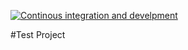 [![Continous integration and develpment](https://github.com/WaleedHany/CI-CD.Example/actions/workflows/ci-cd.yaml/badge.svg)](https://github.com/WaleedHany/CI-CD.Example/actions/workflows/ci-cd.yaml)

#Test Project
